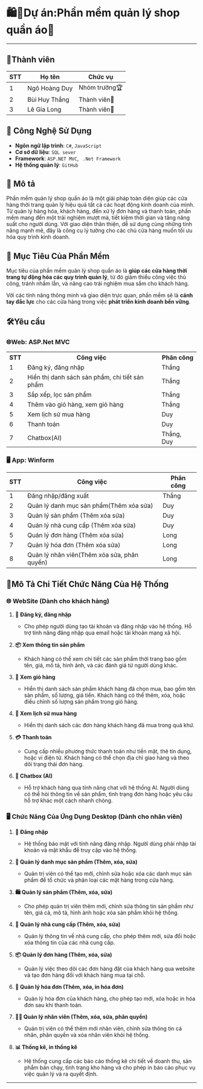 # 🛍️👕Dự án:Phần mềm quản lý shop quần áo👖
-----------------------------------------------
## 👥Thành viên
  
| STT | Họ tên | Chức vụ  |
|----------------|--------------------|--------------------|
|  1  |  Ngô Hoàng Duy  |   Nhóm trưởng🏆  |
|  2  |  Bùi Huy Thắng      |   Thành viên🌟   |
|  3  |  Lê Gia Long     |   Thành viên🌟   |

## 🚀 Công Nghệ Sử Dụng

- **Ngôn ngữ lập trình**: `C#`, `JavaScript`
- **Cơ sở dữ liệu**: `SQL sever`
- **Framework**: `ASP.NET MVC`, ` .Net Framework`
- **Hệ thống quản lý**: `GitHub`


## 📜 Mô tả

<p>Phần mềm quản lý shop quần áo là một giải pháp toàn diện giúp các cửa hàng thời trang quản lý hiệu quả tất cả các hoạt động kinh doanh của mình. Từ quản lý hàng hóa, khách hàng, đến xử lý đơn hàng và thanh toán, phần mềm mang đến một trải nghiệm mượt mà, tiết kiệm thời gian và tăng năng suất cho người dùng. Với giao diện thân thiện, dễ sử dụng cùng những tính năng mạnh mẽ, đây là công cụ lý tưởng cho các chủ cửa hàng muốn tối ưu hóa quy trình kinh doanh.</p>




## 🎯 Mục Tiêu Của Phần Mềm

Mục tiêu của phần mềm quản lý shop quần áo là **giúp các cửa hàng thời trang tự động hóa các quy trình quản lý**, từ đó giảm thiểu công việc thủ công, tránh nhầm lẫn, và nâng cao trải nghiệm mua sắm cho khách hàng. 

Với các tính năng thông minh và giao diện trực quan, phần mềm sẽ là **cánh tay đắc lực** cho các cửa hàng trong việc **phát triển kinh doanh bền vững**.

## 🛠️Yêu cầu 
<h3>🌐Web: ASP.Net MVC</h3>

<table>
  <tr>
    <th>STT</th>
    <th>Công việc</th>
    <th>Phân công</th>
  </tr>
  <tr>
    <td>1</td>
    <td>Đăng ký, đăng nhập</td>
    <td>Thắng</td>
  </tr>
  <tr>
    <td>2</td>
    <td>Hiển thị danh sách sản phẩm, chi tiết sản phẩm</td>
    <td>Thắng</td>
  </tr>
  <tr>
    <td>3</td>
    <td>Sắp xếp, lọc sản phẩm</td>
    <td>Thắng</td>
  </tr>
  <tr>
    <td>4</td>
    <td>Thêm vào giỏ hàng, xem giỏ hàng</td>
    <td>Thắng</td>
  </tr>
  <tr>
    <td>5</td>
    <td>Xem lịch sử mua hàng</td>
    <td>Duy</td>
  </tr>
  <tr>
    <td>6</td>
    <td>Thanh toán</td>
    <td>Duy</td>
  </tr>
  <tr>
    <td>7</td>
    <td>Chatbox(AI)</td>
    <td>Thắng, Duy</td>
  </tr>
</table>


<h3>🖥️ App: Winform </h3>

| STT | Công việc | Phân công  |
|----------------|--------------------|--------------------|
|  1  |  Đăng nhập/đăng xuất | Thắng |
|  2  |  Quản lý danh mục sản phẩm(Thêm xóa sửa) | Duy |
|  3  |  Quản lý sản phẩm (Thêm xóa sửa) | Duy |
|  4  |  Quản lý nhà cung cấp (Thêm xóa sửa)  | Duy |
|  5  |  Quản lý đơn hàng (Thêm xóa sửa)  | Long |
|  7  |  Quản lý hóa đơn (Thêm xóa sửa)  | Long |
|  8  |  Quản lý nhân viên(Thêm xóa sửa, phân quyền)  | Long |

## 🚀Mô Tả Chi Tiết Chức Năng Của Hệ Thống

### 🌐 WebSite (Dành cho khách hàng)
 
1. **🔐 Đăng ký, đăng nhập**  
   - Cho phép người dùng tạo tài khoản và đăng nhập vào hệ thống. Hỗ trợ tính năng đăng nhập qua email hoặc tài khoản mạng xã hội.  

2. **📦 Xem thông tin sản phẩm**  
   - Khách hàng có thể xem chi tiết các sản phẩm thời trang bao gồm tên, giá, mô tả, hình ảnh, và các đánh giá từ người dùng khác.

3. **🛒 Xem giỏ hàng**  
   - Hiển thị danh sách sản phẩm khách hàng đã chọn mua, bao gồm tên sản phẩm, số lượng, giá tiền. Khách hàng có thể thêm, xóa, hoặc điều chỉnh số lượng sản phẩm trong giỏ hàng.

3. **📃 Xem lịch sử mua hàng**  
   - Hiển thị danh sách các đơn hàng khách hàng đã mua trong quá khứ.

4. **💳 Thanh toán**  
   - Cung cấp nhiều phương thức thanh toán như tiền mặt, thẻ tín dụng, hoặc ví điện tử. Khách hàng có thể chọn địa chỉ giao hàng và theo dõi trạng thái đơn hàng.

5. **🤖 Chatbox (AI)**  
   - Hỗ trợ khách hàng qua tính năng chat với hệ thống AI. Người dùng có thể hỏi thông tin về sản phẩm, tình trạng đơn hàng hoặc yêu cầu hỗ trợ khác một cách nhanh chóng.

### 🖥️ Chức Năng Của Ứng Dụng Desktop (Dành cho nhân viên)

1. **🔐 Đăng nhập**  
   - Hệ thống bảo mật với tính năng đăng nhập. Người dùng phải nhập tài khoản và mật khẩu để truy cập vào hệ thống.

2. **📂 Quản lý danh mục sản phẩm (Thêm, xóa, sửa)**  
   - Quản trị viên có thể tạo mới, chỉnh sửa hoặc xóa các danh mục sản phẩm để tổ chức và phân loại các mặt hàng trong cửa hàng.

3. **🛍️ Quản lý sản phẩm (Thêm, xóa, sửa)**  
   - Cho phép quản trị viên thêm mới, chỉnh sửa thông tin sản phẩm như tên, giá cả, mô tả, hình ảnh hoặc xóa sản phẩm khỏi hệ thống.

4. **🏢 Quản lý nhà cung cấp (Thêm, xóa, sửa)**  
   - Quản lý thông tin về nhà cung cấp, cho phép thêm mới, sửa đổi hoặc xóa thông tin của các nhà cung cấp.

5. **📦 Quản lý đơn hàng (Thêm, xóa, sửa)**  
   - Quản lý việc theo dõi các đơn hàng đặt của khách hàng qua website và tạo đơn hàng đối với khách hàng mua tại chỗ.

6. **🧾 Quản lý hóa đơn (Thêm, xóa, in hóa đơn)**  
   - Quản lý hóa đơn của khách hàng, cho phép tạo mới, xóa hoặc in hóa đơn sau khi thanh toán.

7. **👨‍💼 Quản lý nhân viên (Thêm, xóa, sửa, phân quyền)**  
   - Quản trị viên có thể thêm mới nhân viên, chỉnh sửa thông tin cá nhân, phân quyền và xóa nhân viên khỏi hệ thống.

8. **📊 Thống kê, in thống kê**  
   - Hệ thống cung cấp các báo cáo thống kê chi tiết về doanh thu, sản phẩm bán chạy, tình trạng kho hàng và cho phép in báo cáo phục vụ việc quản lý và ra quyết định.
   
---

